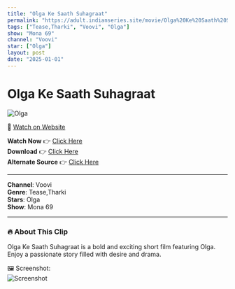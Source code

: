 ```yaml
---
title: "Olga Ke Saath Suhagraat"
permalink: "https://adult.indianseries.site/movie/Olga%20Ke%20Saath%20Suhagraat"
tags: ["Tease,Tharki", "Voovi", "Olga"]
show: "Mona 69"
channel: "Voovi"
star: ["Olga"]
layout: post
date: "2025-01-01"
---
```


# Olga Ke Saath Suhagraat

![Olga](https://shorts.desisins.com/wp-content/uploads/2024/09/Olga-Ke-Saath-Suhagraat-Mona-69-DesiSins.com_.jpg)

🔗 [Watch on Website](https://adult.indianseries.site/movie/Olga%20Ke%20Saath%20Suhagraat)

**Watch Now** 👉 [Click Here](https://adult.indianseries.site/movie/Olga%20Ke%20Saath%20Suhagraat)  
**Download** 👉 [Click Here](https://adult.indianseries.site/movie/Olga%20Ke%20Saath%20Suhagraat)  
**Alternate Source** 👉 [Click Here](https://adult.indianseries.site/movie/Olga%20Ke%20Saath%20Suhagraat)

---

**Channel**: Voovi  
**Genre**: Tease,Tharki  
**Stars**: Olga  
**Show**: Mona 69

---

### 🔥 About This Clip

Olga Ke Saath Suhagraat is a bold and exciting short film featuring Olga. Enjoy a passionate story filled with desire and drama.
 
🖼️ Screenshot:  
![Screenshot](https://shorts.desisins.com/wp-content/uploads/2024/09/Olga-Ke-Saath-Suhagraat-Mona-69-DesiSins.com_.jpg)
